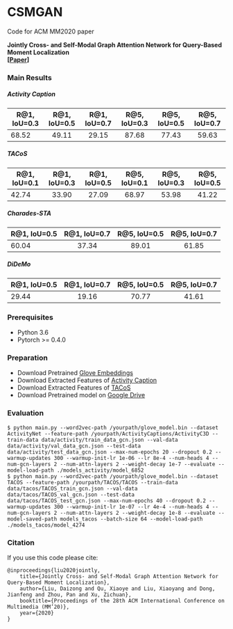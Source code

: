 # CSMGAN
Code for ACM MM2020 paper

**Jointly Cross- and Self-Modal Graph Attention Network for Query-Based Moment Localization** <br />
**[[Paper](https://arxiv.org/abs/2008.01403)]** <br />

### Main Results
##### Activity Caption
| R@1, IoU=0.3      | R@1, IoU=0.5     | R@1, IoU=0.7      | R@5, IoU=0.3      | R@5, IoU=0.5     | R@5, IoU=0.7      |
| ---------- | :-----------:  | :-----------: | :-----------:  | :-----------: | :-----------:  |
| 68.52     | 49.11    | 29.15     | 87.68     | 77.43    | 59.63     |
##### TACoS
| R@1, IoU=0.1      | R@1, IoU=0.3     | R@1, IoU=0.5      | R@5, IoU=0.1      | R@5, IoU=0.3     | R@5, IoU=0.5      |
| ---------- | :-----------:  | :-----------: | :-----------:  | :-----------: | :-----------:  |
| 42.74     | 33.90    | 27.09     | 68.97     | 53.98    | 41.22     |
##### Charades-STA
| R@1, IoU=0.5      | R@1, IoU=0.7     |R@5, IoU=0.5      | R@5, IoU=0.7     |
| ---------- | :-----------:  | :-----------: | :-----------:  |
| 60.04     | 37.34    | 89.01     | 61.85     |
##### DiDeMo
| R@1, IoU=0.5      | R@1, IoU=0.7     |R@5, IoU=0.5      | R@5, IoU=0.7     |
| ---------- | :-----------:  | :-----------: | :-----------:  |
| 29.44     | 19.16    | 70.77     | 41.61     |

### Prerequisites
* Python 3.6
* Pytorch >= 0.4.0

### Preparation
* Download Pretrained [Glove Embeddings](http://nlp.stanford.edu/data/glove.840B.300d.zip)
* Download Extracted Features of [Activity Caption](http://activity-net.org/challenges/2016/download.html)
* Download Extracted Features of [TACoS](https://drive.google.com/file/d/1kK_FTo6USmPhO1vam3uvBMtJ3QChUblm/view)
* Download Pretrained model on [Google Drive](https://drive.google.com/drive/folders/149wIt533qSnrY_rgDaqfufL-Kn58aLw5?usp=sharing)

### Evaluation
    $ python main.py --word2vec-path /yourpath/glove_model.bin --dataset ActivityNet --feature-path /yourpath/ActivityCaptions/ActivityC3D --train-data data/activity/train_data_gcn.json --val-data data/activity/val_data_gcn.json --test-data data/activity/test_data_gcn.json --max-num-epochs 20 --dropout 0.2 --warmup-updates 300 --warmup-init-lr 1e-06 --lr 8e-4 --num-heads 4 --num-gcn-layers 2 --num-attn-layers 2 --weight-decay 1e-7 --evaluate --model-load-path ./models_activity/model_6852
    $ python main.py --word2vec-path /yourpath/glove_model.bin --dataset TACOS --feature-path /yourpath/TACOS/TACOS --train-data data/tacos/TACOS_train_gcn.json --val-data data/tacos/TACOS_val_gcn.json --test-data data/tacos/TACOS_test_gcn.json --max-num-epochs 40 --dropout 0.2 --warmup-updates 300 --warmup-init-lr 1e-07 --lr 4e-4 --num-heads 4 --num-gcn-layers 2 --num-attn-layers 2 --weight-decay 1e-8 --evaluate --model-saved-path models_tacos --batch-size 64 --model-load-path ./models_tacos/model_4274

### Citation
If you use this code please cite:

```
@inproceedings{liu2020jointly,
    title={Jointly Cross- and Self-Modal Graph Attention Network for Query-Based Moment Localization},
    author={Liu, Daizong and Qu, Xiaoye and Liu, Xiaoyang and Dong, Jianfeng and Zhou, Pan and Xu, Zichuan},
    booktitle={Proceedings of the 28th ACM International Conference on Multimedia (MM’20)},
    year={2020}
}
```
